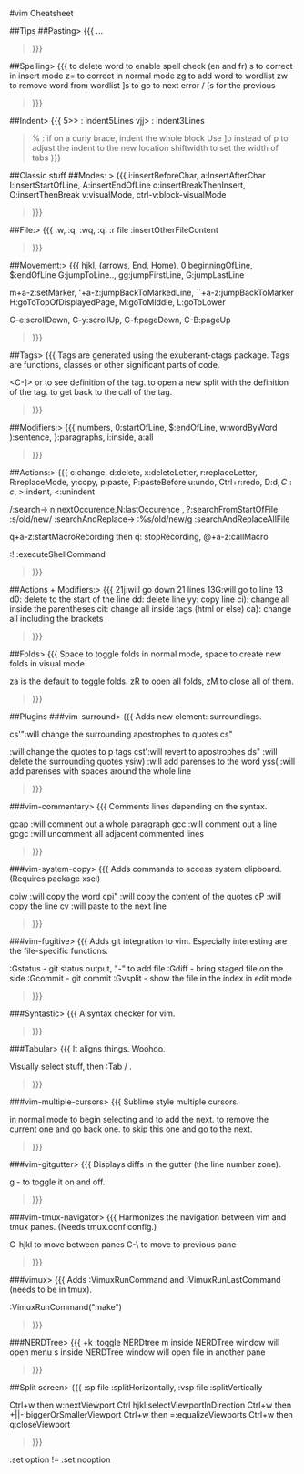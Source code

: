 #vim Cheatsheet

##Tips
##Pasting> {{{
...
> }}}

##Spelling> {{{
<c-w> to delete word
<F5> to enable spell check (en and fr)
<c-x>s to correct in insert mode
z= to correct in normal mode
zg to add word to wordlist
zw to remove word from wordlist
]s to go to next error / [s for the previous
> }}}

##Indent> {{{
5>> : indent5Lines
vjj> : indent3Lines
>% : if on a curly brace, indent the whole block
Use ]p instead of p to adjust the indent to the new location
shiftwidth to set the width of tabs
> }}}

##Classic stuff
##Modes: > {{{
i:insertBeforeChar, a:InsertAfterChar
I:insertStartOfLine, A:insertEndOfLine
o:insertBreakThenInsert, O:insertThenBreak
v:visualMode, ctrl-v:block-visualMode
> }}}

##File:> {{{
:w, :q, :wq, :q!
:r file :insertOtherFileContent
> }}}

##Movement:> {{{
hjkl, (arrows, End, Home), 0:beginningOfLine, $:endOfLine
G:jumpToLine.., gg:jumpFirstLine, G:jumpLastLine

m+a-z:setMarker, '+a-z:jumpBackToMarkedLine, \`\`+a-z:jumpBackToMarker
H:goToTopOfDisplayedPage, M:goToMiddle, L:goToLower

C-e:scrollDown, C-y:scrollUp, C-f:pageDown, C-B:pageUp
> }}}

##Tags> {{{
Tags are generated using the exuberant-ctags package.
Tags are functions, classes or other significant parts of code.

<C-]> or <C-i> to see definition of the tag.
<C-o> to open a new split with the definition of the tag.
<C-t> to get back to the call of the tag.
> }}}

##Modifiers:> {{{
numbers, 0:startOfLine, $:endOfLine, w:wordByWord
):sentence, }:paragraphs, i:inside, a:all
> }}}

##Actions:> {{{
c:change, d:delete, x:deleteLetter, r:replaceLetter, R:replaceMode, y:copy, p:paste, P:pasteBefore
u:undo, Ctrl+r:redo, D:d$, C:c$, >:indent, <:unindent

/:search-> n:nextOccurence,N:lastOccurence , ?:searchFromStartOfFile
:s/old/new/ :searchAndReplace-> :%s/old/new/g :searchAndReplaceAllFile

q+a-z:startMacroRecording then q: stopRecording, @+a-z:callMacro

:! :executeShellCommand
> }}}

##Actions + Modifiers:> {{{
21j:will go down 21 lines
13G:will go to line 13
d0: delete to the start of the line
dd: delete line
yy: copy line
ci): change all inside the parentheses
cit: change all inside tags (html or else)
ca}: change all including the brackets
> }}}

##Folds> {{{
Space to toggle folds in normal mode, space to create new folds in visual mode.

za is the default to toggle folds.
zR to open all folds, zM to close all of them.
> }}}

##Plugins
###vim-surround> {{{
Adds new element: surroundings.

cs'":will change the surrounding apostrophes to quotes
cs"<p>:will change the quotes to p tags
cst':will revert to apostrophes
ds" :will delete the surrounding quotes
ysiw) :will add parenses to the word
yss( :will add parenses with spaces around the whole line
> }}}

###vim-commentary> {{{
Comments lines depending on the syntax.

gcap :will comment out a whole paragraph
gcc :will comment out a line
gcgc :will uncomment all adjacent commented lines
> }}}

###vim-system-copy> {{{
Adds commands to access system clipboard. (Requires package xsel)

cpiw :will copy the word
cpi" :will copy the content of the quotes
cP :will copy the line
cv :will paste to the next line
> }}}

###vim-fugitive> {{{
Adds git integration to vim. Especially interesting are the file-specific functions.

:Gstatus - git status output, "-" to add file
:Gdiff - bring staged file on the side
:Gcommit - git commit
:Gvsplit - show the file in the index in edit mode
> }}}

###Syntastic> {{{
A syntax checker for vim.


> }}}

###Tabular> {{{
It aligns things. Woohoo.

Visually select stuff, then :Tab /<symbole autour duquel il faut centrer> <cr>.
> }}}

###vim-multiple-cursors> {{{
Sublime style multiple cursors.

<C-n> in normal mode to begin selecting and to add the next.
<C-p> to remove the current one and go back one.
<C-x> to skip this one and go to the next.
> }}}

###vim-gitgutter> {{{
Displays diffs in the gutter (the line number zone).

<leader>g - to toggle it on and off.
> }}}

###vim-tmux-navigator> {{{
Harmonizes the navigation between vim and tmux panes. (Needs tmux.conf config.)

C-hjkl to move between panes
C-\ to move to previous pane
> }}}

###vimux> {{{
Adds :VimuxRunCommand and :VimuxRunLastCommand (needs to be in tmux).

:VimuxRunCommand("make")
> }}}

###NERDTree> {{{
<leader>+k :toggle NERDtree
m inside NERDTree window will open menu
s inside NERDTree window will open file in another pane
> }}}

##Split screen> {{{
:sp file :splitHorizontally, :vsp file :splitVertically

Ctrl+w then w:nextViewport
Ctrl hjkl:selectViewportInDirection
Ctrl+w then +||-:biggerOrSmallerViewport
Ctrl+w then =:equalizeViewports
Ctrl+w then q:closeViewport
> }}}

:set option != :set nooption
